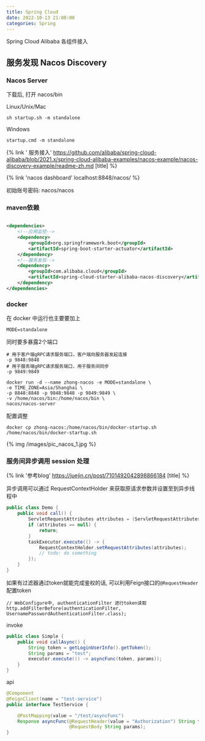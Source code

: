 ```yaml
---
title: Spring Cloud
date: 2022-10-13 21:00:00
categories: Spring
---
```


Spring Cloud Alibaba 各组件接入

<!-- more -->

## 服务发现 Nacos Discovery

### Nacos Server

下载后, 打开 nacos/bin

Linux/Unix/Mac

```shell
sh startup.sh -m standalone

```

Windows

```shell
startup.cmd -m standalone
```

{% link '
服务接入' https://github.com/alibaba/spring-cloud-alibaba/blob/2021.x/spring-cloud-alibaba-examples/nacos-example/nacos-discovery-example/readme-zh.md [title]
%}

{% link 'nacos dashboard' localhost:8848/nacos/ %}

初始账号密码: nacos/nacos

### maven依赖

```xml

<dependencies>
    <!--应用监控-->
    <dependency>
        <groupId>org.springframework.boot</groupId>
        <artifactId>spring-boot-starter-actuator</artifactId>
    </dependency>
    <!--服务发现-->
    <dependency>
        <groupId>com.alibaba.cloud</groupId>
        <artifactId>spring-cloud-starter-alibaba-nacos-discovery</artifactId>
    </dependency>
</dependencies>
```

### docker

在 docker 中运行也主要要加上

```shell
MODE=standalone
```

同时要多暴露2个端口

```shell
# 用于客户端gRPC请求服务端口，客户端向服务器发起连接
-p 9848:9848
# 用于服务端gRPC请求服务端口，用于服务间同步  
-p 9849:9849
```

```shell script
docker run -d --name zhong-nacos -e MODE=standalone \
-e TIME_ZONE=Asia/Shanghai \
-p 8848:8848 -p 9848:9848 -p 9849:9849 \
-v /home/nacos/bin:/home/nacos/bin \
nacos/nacos-server
```

配置调整

```shell
docker cp zhong-nacos:/home/nacos/bin/docker-startup.sh /home/nacos/bin/docker-startup.sh
```

{% img /images/pic_nacos_1.jpg %}

### 服务间异步调用 session 处理

{% link '参考blog' https://juejin.cn/post/7101492042898866184 [title] %}

异步调用可以通过 RequestContextHolder 来获取原请求参数并设置至到异步线程中

```java
public class Demo {
    public void call() {
        ServletRequestAttributes attributes = (ServletRequestAttributes) RequestContextHolder.getRequestAttributes();
        if (attributes == null) {
            return;
        }
        taskExecutor.execute(() -> {
            RequestContextHolder.setRequestAttributes(attributes);
            // todo: do something
        });
    }
}
```

如果有过滤器通过token就能完成鉴权的话, 可以利用Feign接口的`@RequestHeader`配置token

```
// WebConfigure中, authenticationFilter 进行token读取 
http.addFilterBefore(authenticationFilter, UsernamePasswordAuthenticationFilter.class);
```

invoke

```java
public class Simple {
    public void callAsync() {
        String token = getLoginUserInfo().getToken();
        String params = "test";
        executor.execute(() -> asyncFunc(token, params));
    }
}
```

api

```java
@Component
@FeignClient(name = "test-service")
public interface TestService {

    @PostMapping(value = "/test/asyncFunc")
    Response asyncFunc(@RequestHeader(value = "Authorization") String token,
                       @RequestBody String params);
}
```